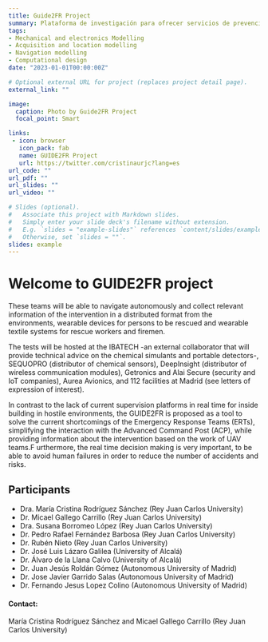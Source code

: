 ```yaml
---
title: Guide2FR Project
summary: Plataforma de investigación para ofrecer servicios de prevención, seguridad y evacuación en espacios interiores confinados. Proyecto Financiado por la Unión Europea (NextGenerationEU) Plan de Recuperación, Transformación y Resiliencia (PRTR).
tags:
- Mechanical and electronics Modelling 
- Acquisition and location modelling  
- Navigation modelling
- Computational design
date: "2023-01-01T00:00:00Z"

# Optional external URL for project (replaces project detail page).
external_link: ""

image:
  caption: Photo by Guide2FR Project
  focal_point: Smart

links: 
 - icon: browser
   icon_pack: fab
   name: GUIDE2FR Project
   url: https://twitter.com/cristinaurjc?lang=es
url_code: ""
url_pdf: ""
url_slides: ""
url_video: ""

# Slides (optional).
#   Associate this project with Markdown slides.
#   Simply enter your slide deck's filename without extension.
#   E.g. `slides = "example-slides"` references `content/slides/example-slides.md`.
#   Otherwise, set `slides = ""`.
slides: example
---
```

# Welcome to GUIDE2FR project

These teams will be able to navigate autonomously and collect relevant information of the intervention in a distributed format from the environments, wearable devices for persons to be rescued and wearable textile systems for rescue workers and firemen.

The tests will be hosted at the IBATECH -an external collaborator that will provide technical advice on the chemical simulants and portable detectors-, SEQUOPRO (distributor of chemical sensors), DeepInsight (distributor of wireless communication modules), Getronics and Alai Secure (security and IoT companies), Aurea Avionics, and 112 facilities at Madrid (see letters of expression of interest).

In contrast to the lack of current supervision platforms in real time for inside building in hostile environments, the GUIDE2FR is proposed as a tool to solve the current shortcomings of the Emergency Response Teams (ERTs), simplifying the interaction with the Advanced Command Post (ACP), while providing information about the intervention based on the work of UAV teams.F urthermore, the real time decision making is very important, to be able to avoid human failures in order to reduce the number of accidents and risks.


## Participants
* Dra. María Cristina Rodríguez Sánchez (Rey Juan Carlos University)
* Dr. Micael Gallego Carrillo (Rey Juan Carlos University)
* Dra. Susana Borromeo López (Rey Juan Carlos University)
* Dr. Pedro Rafael Fernández Barbosa (Rey Juan Carlos University)
* Dr. Rubén Nieto (Rey Juan Carlos University)
* Dr. José Luis Lázaro Galilea (University of Alcalá)
* Dr. Álvaro de la Llana Calvo (University of Alcalá)
* Dr. Juan Jesús Roldán Gómez (Autonomous University of Madrid)
* Dr. Jose Javier Garrido Salas (Autonomous University of Madrid)
* Dr. Fernando Jesus Lopez Colino (Autonomous University of Madrid)

#### Contact:
 María Cristina Rodríguez Sánchez and Micael Gallego Carrillo (Rey Juan Carlos University)
